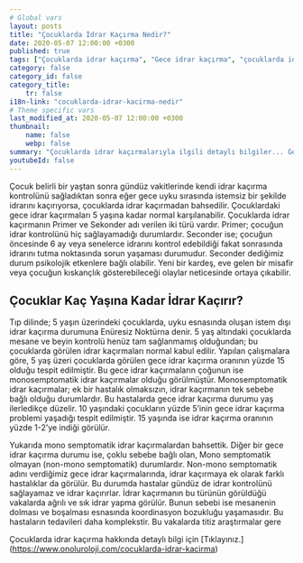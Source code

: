 ```yaml
---
# Global vars
layout: posts
title: "Çocuklarda İdrar Kaçırma Nedir?"
date: 2020-05-07 12:00:00 +0300
published: true
tags: ["Çocuklarda idrar kaçırma", "Gece idrar kaçırma", "çocuklarda idrar kaçırma tipleri", "Gece idrar kaçırma tedavi", "Enüretik alarm", "çocuklarda idrar kaçırma ilaç", "Çocuklarda İdrar Kaçırma Teşhis", "Çocuklarda idrar kaçırma Tedavi", "Çocuklarda İdrar Kaçırma Nedir" ,  "çocuklarda idrar kaçırma çözüm", "çocuklarda idrar kaçırma ilaç tedavi"]
category: false
category_id: false
category_title:
    tr: false
i18n-link: "cocuklarda-idrar-kacirma-nedir"
# Theme specific vars
last_modified_at: 2020-05-07 12:00:00 +0300
thumbnail:
    name: false
    webp: false
summary: "Çocuklarda idrar kaçırmalarıyla ilgili detaylı bilgiler... Gece idrar kaçırma nedir? kaç tipi vardır? Gece idrar kaçırmaları nasıl tedavi edilir? Enüretik alarm, ilaç tedavisi...  Tedaviye dirençli idrar kaçırmalarda ne yapılır?"
youtubeId: false
---
```






Çocuk belirli bir yaştan sonra gündüz vakitlerinde kendi idrar kaçırma kontrolünü sağladıktan sonra eğer gece uyku sırasında istemsiz bir şekilde idrarını kaçırıyorsa, çocuklarda idrar kaçırmadan bahsedilir. Çocuklardaki gece idrar kaçırmaları 5 yaşına kadar normal karşılanabilir.   Çocuklarda idrar kaçırmanın Primer ve Sekonder adı verilen iki türü vardır. Primer; çocuğun idrar kontrolünü hiç sağlayamadığı durumlardır. Seconder ise; çocuğun öncesinde 6 ay veya senelerce idrarını kontrol edebildiği fakat sonrasında idrarını tutma noktasında sorun yaşaması durumudur.  Seconder dediğimiz durum psikolojik etkenlere bağlı olabilir. Yeni bir kardeş, eve gelen bir misafir veya çocuğun kıskançlık gösterebileceği olaylar neticesinde ortaya çıkabilir.

## Çocuklar Kaç Yaşına Kadar İdrar Kaçırır?

Tıp dilinde; 5 yaşın üzerindeki çocuklarda, uyku esnasında oluşan istem dışı idrar kaçırma durumuna Enüresiz Noktürna denir. 5 yaş altındaki çocuklarda mesane ve beyin kontrolü henüz tam sağlanmamış olduğundan;  bu çocuklarda görülen idrar kaçırmaları normal kabul edilir. Yapılan çalışmalara göre, 5 yaş üzeri çocuklarda görülen gece idrar kaçırma oranının yüzde 15 olduğu tespit edilmiştir.
Bu gece idrar kaçırmaların çoğunun ise monosemptomatik idrar kaçırmalar olduğu görülmüştür. Monosemptomatik idrar kaçırmalar; ek bir hastalık olmaksızın, idrar kaçırmanın tek sebebe bağlı olduğu durumlardır. Bu hastalarda gece idrar kaçırma durumu yaş ilerledikçe düzelir. 10 yaşındaki çocukların yüzde 5’inin gece idrar kaçırma problemi yaşadığı tespit edilmiştir. 15 yaşında ise idrar kaçırma oranının yüzde 1-2’ye indiği görülür.

Yukarıda mono semptomatik idrar kaçırmalardan bahsettik. Diğer bir gece idrar kaçırma durumu ise, çoklu sebebe bağlı olan, Mono semptomatik olmayan (non-mono semptomatik) durumlardır. Non-mono semptomatik adını verdiğimiz gece idrar kaçırmalarında, idrar kaçırmaya ek olarak farklı hastalıklar da görülür. Bu durumda hastalar gündüz de idrar kontrolünü sağlayamaz ve idrar kaçırırlar. İdrar kaçırmanın bu türünün görüldüğü vakalarda ağrılı ve sık idrar yapma görülür. Bunun sebebi ise mesanenin dolması ve boşalması esnasında koordinasyon bozukluğu yaşamasıdır. Bu hastaların tedavileri daha komplekstir. Bu vakalarda titiz araştırmalar gere


Çocuklarda idrar kaçırma hakkında detaylı bilgi için [Tıklayınız.] (https://www.onoluroloji.com/cocuklarda-idrar-kacirma)
